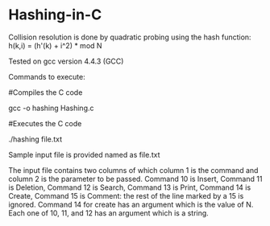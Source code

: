 # Hashing-in-C

Collision resolution is done by quadratic probing using the hash function: h(k,i) = (h'(k) + i^2) * mod N

Tested on gcc version 4.4.3 (GCC)

Commands to execute:

#Compiles the  C code

gcc -o hashing Hashing.c

#Executes the C code

./hashing file.txt

Sample input file is provided named as file.txt

The input file contains two columns of which column 1 is the command and column 2 is the parameter to be passed.
Command 10 is Insert, Command 11 is Deletion, Command 12 is Search, Command 13 is Print, Command 14 is Create, Command 15
is Comment: the rest of the line marked by a 15 is ignored.
Command 14 for create has an argument which is the value of N. Each one of 10, 11, and 12 has an argument which is a string.
